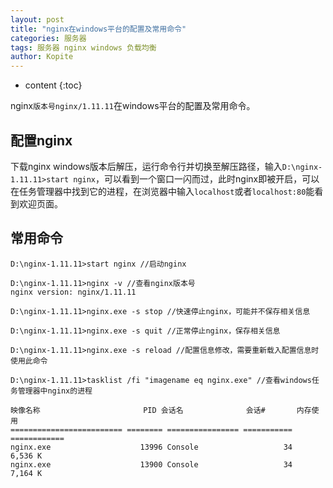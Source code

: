 ```yaml
---
layout: post
title: "nginx在windows平台的配置及常用命令"
categories: 服务器
tags: 服务器 nginx windows 负载均衡
author: Kopite
---
```


* content
{:toc}


nginx`版本号nginx/1.11.11`在windows平台的配置及常用命令。



## 配置nginx

下载nginx windows版本后解压，运行命令行并切换至解压路径，输入`D:\nginx-1.11.11>start nginx`，可以看到一个窗口一闪而过，此时nginx即被开启，可以在任务管理器中找到它的进程，在浏览器中输入`localhost`或者`localhost:80`能看到欢迎页面。

## 常用命令
```
D:\nginx-1.11.11>start nginx //启动nginx
```
```
D:\nginx-1.11.11>nginx -v //查看nginx版本号
nginx version: nginx/1.11.11
```
```
D:\nginx-1.11.11>nginx.exe -s stop //快速停止nginx，可能并不保存相关信息
```
```
D:\nginx-1.11.11>nginx.exe -s quit //正常停止nginx，保存相关信息
```
```
D:\nginx-1.11.11>nginx.exe -s reload //配置信息修改，需要重新载入配置信息时使用此命令
```
```
D:\nginx-1.11.11>tasklist /fi "imagename eq nginx.exe" //查看windows任务管理器中nginx的进程

映像名称                       PID 会话名              会话#       内存使用
========================= ======== ================ =========== ============
nginx.exe                    13996 Console                   34      6,536 K
nginx.exe                    13900 Console                   34      7,164 K
```